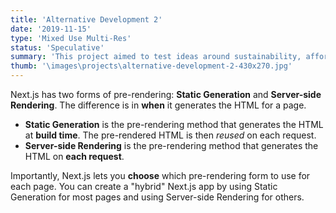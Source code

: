 ```yaml
---
title: 'Alternative Development 2'
date: '2019-11-15'
type: 'Mixed Use Multi-Res'
status: 'Speculative'
summary: 'This project aimed to test ideas around sustainability, affordability and public good, on urban-infill site in the heart of Newcastle.'
thumb: '\images\projects\alternative-development-2-430x270.jpg'
---
```


Next.js has two forms of pre-rendering: **Static Generation** and **Server-side Rendering**. The difference is in **when** it generates the HTML for a page.

- **Static Generation** is the pre-rendering method that generates the HTML at **build time**. The pre-rendered HTML is then _reused_ on each request.
- **Server-side Rendering** is the pre-rendering method that generates the HTML on **each request**.

Importantly, Next.js lets you **choose** which pre-rendering form to use for each page. You can create a "hybrid" Next.js app by using Static Generation for most pages and using Server-side Rendering for others.